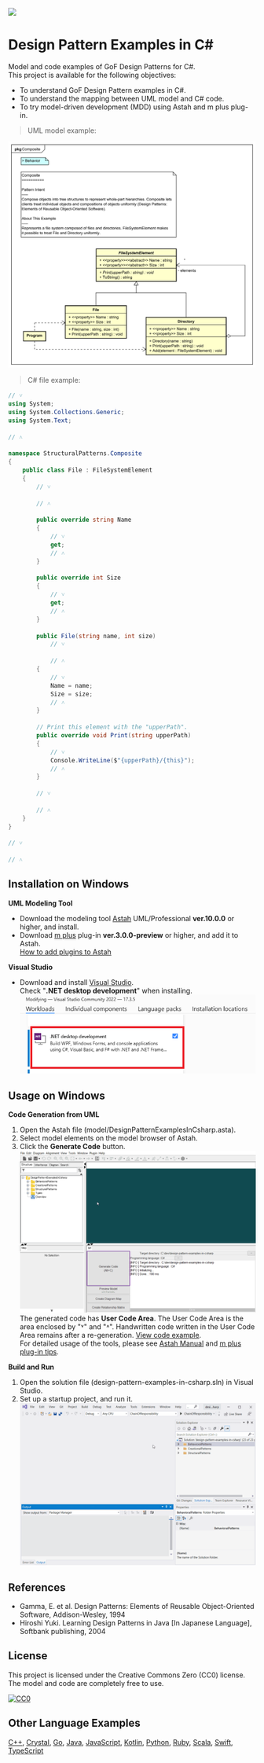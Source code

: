 [<img src="./screenshots/AllPatterns.svg">](https://raw.githubusercontent.com/takaakit/design-pattern-examples-in-csharp/master/screenshots/AllPatterns.svg)

Design Pattern Examples in C#
===

Model and code examples of GoF Design Patterns for C#.  
This project is available for the following objectives:  

* To understand GoF Design Pattern examples in C#.
* To understand the mapping between UML model and C# code.
* To try model-driven development (MDD) using Astah and m plus plug-in.

> UML model example:

![](./screenshots/CompositePattern.svg "Composite Pattern")

<a id="code-example"></a>
> C# file example:

```csharp
// ˅
using System;
using System.Collections.Generic;
using System.Text;

// ˄

namespace StructuralPatterns.Composite
{
    public class File : FileSystemElement
    {
        // ˅

        // ˄

        public override string Name
        {
            // ˅
            get;
            // ˄
        }

        public override int Size
        {
            // ˅
            get;
            // ˄
        }

        public File(string name, int size)
            // ˅
            
            // ˄
        {
            // ˅
            Name = name;
            Size = size;
            // ˄
        }

        // Print this element with the "upperPath".
        public override void Print(string upperPath)
        {
            // ˅
            Console.WriteLine($"{upperPath}/{this}");
            // ˄
        }

        // ˅
        
        // ˄
    }
}

// ˅

// ˄
```

Installation on Windows
------------
**UML Modeling Tool**
* Download the modeling tool [Astah](https://astah.net/download) UML/Professional **ver.10.0.0** or higher, and install.  
* Download [m plus](https://sites.google.com/view/m-plus-plugin/download) plug-in **ver.3.0.0-preview** or higher, and add it to Astah.  
  [How to add plugins to Astah](https://astahblog.com/2014/12/15/astah_plugins/)

**Visual Studio**
* Download and install [Visual Studio](https://visualstudio.microsoft.com/vs/).  
  Check "**.NET desktop development**" when installing.  
  ![](screenshots/VisualStudioInstaller.png "Visual Studio Installer")

Usage on Windows
-----
**Code Generation from UML**
  1. Open the Astah file (model/DesignPatternExamplesInCsharp.asta).
  2. Select model elements on the model browser of Astah.
  3. Click the **Generate Code** button.  
  ![](./screenshots/GenerateCode.gif "Generate Code")  
  The generated code has **User Code Area**. The User Code Area is the area enclosed by "˅" and "˄". Handwritten code written in the User Code Area remains after a re-generation. [View code example](#code-example).  
  For detailed usage of the tools, please see [Astah Manual](https://astah.net/manual) and [m plus plug-in tips](https://sites.google.com/view/m-plus-plugin-tips).

**Build and Run**
  1. Open the solution file (design-pattern-examples-in-csharp.sln) in Visual Studio.
  2. Set up a startup project, and run it.  
     ![](./screenshots/BuildAndRun.gif "Build and Run")  

References
----------
* Gamma, E. et al. Design Patterns: Elements of Reusable Object-Oriented Software, Addison-Wesley, 1994
* Hiroshi Yuki. Learning Design Patterns in Java [In Japanese Language], Softbank publishing, 2004

License
-------
This project is licensed under the Creative Commons Zero (CC0) license. The model and code are completely free to use.

[![CC0](https://i.creativecommons.org/p/zero/1.0/88x31.png "CC0")](https://creativecommons.org/publicdomain/zero/1.0/deed)

Other Language Examples
-----------------------
[C++](https://github.com/takaakit/design-pattern-examples-in-cpp), [Crystal](https://github.com/takaakit/design-pattern-examples-in-crystal), [Go](https://github.com/takaakit/design-pattern-examples-in-golang), [Java](https://github.com/takaakit/design-pattern-examples-in-java), [JavaScript](https://github.com/takaakit/design-pattern-examples-in-javascript), [Kotlin](https://github.com/takaakit/design-pattern-examples-in-kotlin), [Python](https://github.com/takaakit/design-pattern-examples-in-python), [Ruby](https://github.com/takaakit/design-pattern-examples-in-ruby), [Scala](https://github.com/takaakit/design-pattern-examples-in-scala), [Swift](https://github.com/takaakit/design-pattern-examples-in-swift), [TypeScript](https://github.com/takaakit/design-pattern-examples-in-typescript)
